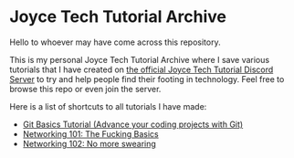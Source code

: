 # Joyce Tech Tutorial Archive

Hello to whoever may have come across this repository.

This is my personal Joyce Tech Tutorial Archive where I save various tutorials that I have created on [the official Joyce Tech Tutorial Discord Server](https://discord.gg/joyce) to try and help people find their footing in technology. Feel free to browse this repo or even join the server.

Here is a list of shortcuts to all tutorials I have made:
- [Git Basics Tutorial (Advance your coding projects with Git)](/GitBasics/GitBasics.md)
- [Networking 101: The Fucking Basics](/Networking_101/Networking_101.md)
- [Networking 102: No more swearing](/Networking_102/Networking_102.md)